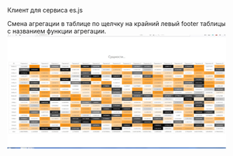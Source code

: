 Клиент для сервиса es.js

Смена агрегации в таблице по щелчку на крайний левый footer таблицы с названием функции агрегации.
<img src="https://github.com/indbs/tkb/blob/github/react_client/react_client_overview.jpg" width="500">